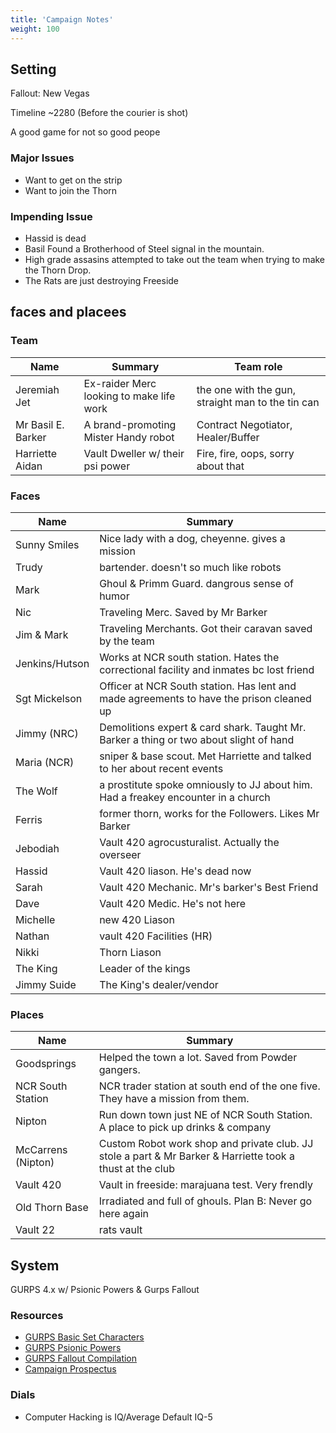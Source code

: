 ```yaml
---
title: 'Campaign Notes'
weight: 100
---
```


## Setting

Fallout: New Vegas

Timeline ~2280 (Before the courier is shot)

A good game for not so good peope

### Major Issues

- Want to get on the strip
- Want to join the Thorn

### Impending Issue

- Hassid is dead
- Basil Found a Brotherhood of Steel signal in the mountain.
- High grade assasins attempted to take out the team when trying to make the Thorn Drop.
- The Rats are just destroying Freeside

## faces and placees

### Team

Name               | Summary                                  | Team role
---                | ---                                      | ---
Jeremiah Jet       | Ex-raider Merc looking to make life work | the one with the gun, straight man to the tin can
Mr Basil E. Barker | A brand-promoting Mister Handy robot     | Contract Negotiator, Healer/Buffer
Harriette Aidan    | Vault Dweller w/ their psi power         | Fire, fire, oops, sorry about that

### Faces

Name           | Summary
---            | ---
Sunny Smiles   | Nice lady with a dog, cheyenne. gives a mission
Trudy          | bartender. doesn't so much like robots
Mark           | Ghoul & Primm Guard. dangrous sense of humor
Nic            | Traveling Merc. Saved by Mr Barker
Jim & Mark     | Traveling Merchants. Got their caravan saved by the team
Jenkins/Hutson | Works at NCR south station. Hates the correctional facility and inmates bc lost friend
Sgt Mickelson  | Officer at NCR South station. Has lent and made agreements to have the prison cleaned up
Jimmy (NRC)    | Demolitions expert & card shark. Taught Mr. Barker a thing or two about slight of hand
Maria (NCR)    | sniper & base scout. Met Harriette and talked to her about recent events
The Wolf       | a prostitute spoke omniously to JJ about him. Had a freakey encounter in a church
Ferris         | former thorn, works for the Followers. Likes Mr Barker
Jebodiah       | Vault 420 agrocusturalist. Actually the overseer
Hassid         | Vault 420 liason. He's dead now
Sarah          | Vault 420 Mechanic. Mr's barker's Best Friend
Dave           | Vault 420 Medic. He's not here
Michelle       | new 420 Liason
Nathan         | vault 420 Facilities (HR)
Nikki          | Thorn Liason
The King       | Leader of the kings
Jimmy Suide    | The King's dealer/vendor

### Places

Name               | Summary
---                | ---
Goodsprings        | Helped the town a lot. Saved from Powder gangers.
NCR South Station  | NCR trader station at south end of the one five. They have a mission from them.
Nipton             | Run down town just NE of NCR South Station. A place to pick up drinks & company
McCarrens (Nipton) | Custom Robot work shop and private club. JJ stole a part & Mr Barker & Harriette took a thust at the club
Vault 420          | Vault in freeside: marajuana test. Very frendly
Old Thorn Base     | Irradiated and full of ghouls. Plan B: Never go here again
Vault 22           | rats vault

## System

GURPS 4.x w/ Psionic Powers & Gurps Fallout

### Resources

- [GURPS Basic Set Characters](http://www.sjgames.com/gurps/books/Basic/)
- [GURPS Psionic Powers](http://www.sjgames.com/gurps/books/psionicpowers/)
- [GURPS Fallout Compilation](http://gurps.fallout.free.fr/)
- [Campaign Prospectus](/pdf/2017/SJJ-Campaign-Prospectus.pdf)

### Dials

- Computer Hacking is IQ/Average Default IQ-5
